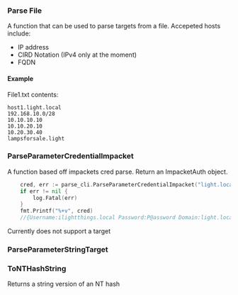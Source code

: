 


### Parse File
A function that can be used to parse targets from a file.
Accepeted hosts include:
- IP address 
- CIRD Notation (IPv4 only at the moment)
- FQDN 

#### Example

File1.txt contents:
```
host1.light.local
192.168.10.0/28
10.10.10.10
10.10.20.10
10.20.30.40
lampsforsale.light
```

### ParseParameterCredentialImpacket
A function based off impackets cred parse. Return an ImpacketAuth object.

```go
	cred, err := parse_cli.ParseParameterCredentialImpacket("light.local/ilightthings.local:P@assword")
	if err != nil {
		log.Fatal(err)
	}
	fmt.Printf("%+v", cred)
	//{Username:ilightthings.local Password:P@assword Domain:light.local}
```
Currently does not support a target

### ParseParameterStringTarget


### ToNTHashString
Returns a string version of an NT hash




